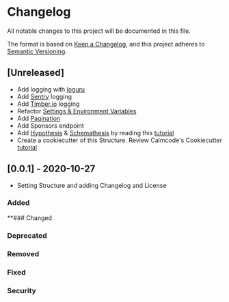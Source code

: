 # Changelog
All notable changes to this project will be documented in this file.

The format is based on [Keep a Changelog](https://keepachangelog.com/en/1.0.0/),
and this project adheres to [Semantic Versioning](https://semver.org/spec/v2.0.0.html).

## [Unreleased]
- Add logging with [loguru](https://loguru.readthedocs.io/en/stable/)
- Add [Sentry](https://sentry.io/welcome/) logging
- Add [Timber.io](https://timber.io/) logging
- Refactor [Settings & Environment Variables](https://fastapi.tiangolo.com/advanced/settings/)
- Add [Pagination](https://github.com/uriyyo/fastapi-pagination)
- Add Sponsors endpoint
- Add [Hypothesis](https://hypothesis.readthedocs.io/en/latest/) & [Schemathesis](https://schemathesis.readthedocs.io/en/stable/) by reading this [tutorial](https://testdriven.io/blog/fastapi-hypothesis/#property-based-testing)
- Create a cookiecutter of this Structure. Review Calmcode's Cookiecutter
  [tutorial](https://calmcode.io/cookiecutter/the-problem.html)

## [0.0.1] - 2020-10-27
- Setting Structure and adding Changelog and License
### Added
**### Changed
### Deprecated
### Removed
### Fixed
### Security
